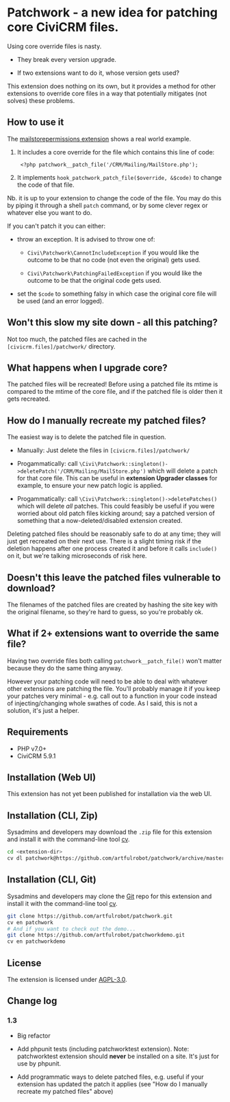 # Patchwork - a new idea for patching core CiviCRM files.

Using core override files is nasty.

- They break every version upgrade.

- If two extensions want to do it, whose version gets used?

This extension does nothing on its own, but it provides a method for other
extensions to override core files in a way that potentially mitigates (not
solves) these problems.


## How to use it

The [mailstorepermissions extension](https://github.com/artfulrobot/mailstorepermissions)
shows a real world example.

1. It includes a core override for the file which contains this line of code:

        <?php patchwork__patch_file('/CRM/Mailing/MailStore.php');

2. It implements `hook_patchwork_patch_file($override, &$code)` to change the
   code of that file.

Nb. it is up to your extension to change the code of the file. You may do this
by piping it through a shell `patch` command, or by some clever regex or
whatever else you want to do.

If you can't patch it you can either:

- throw an exception. It is advised to throw one of:

   - `Civi\Patchwork\CannotIncludeException` if you would like the outcome to
     be that no code (not even the original) gets used.

   - `Civi\Patchwork\PatchingFailedException` if you would like the outcome to
     be that the original code gets used.

- set the `$code` to something falsy in which case the original core file will
  be used (and an error logged).

## Won't this slow my site down - all this patching?

Not too much, the patched files are cached in the `[civicrm.files]/patchwork/` directory.

## What happens when I upgrade core?

The patched files will be recreated! Before using a patched file its mtime is
compared to the mtime of the core file, and if the patched file is older then it
gets recreated.

## How do I manually recreate my patched files?

The easiest way is to delete the patched file in question.

-  Manually: Just delete the files in `[civicrm.files]/patchwork/`

- Progammatically: call
  `\Civi\Patchwork::singleton()->deletePatch('/CRM/Mailing/MailStore.php')` which will delete
  a patch for that core file. This can be useful in **extension Upgrader
  classes** for example, to ensure your new patch logic is applied.

- Progammatically: call `\Civi\Patchwork::singleton()->deletePatches()` which will delete
  *all* patches. This could feasibly be useful if you were worried about old
  patch files kicking around; say a patched version of something that a
  now-deleted/disabled extension created.

Deleting patched files should be reasonably safe to do at any time; they will
just get recreated on their next use. There is a slight timing risk if the
deletion happens after one process created it and before it calls `include()`
on it, but we're talking microseconds of risk here.

## Doesn't this leave the patched files vulnerable to download?

The filenames of the patched files are created by hashing the site key with the
original filename, so they're hard to guess, so you're probably ok.

## What if 2+ extensions want to override the same file?

Having two override files both calling `patchwork__patch_file()` won't matter
because they do the same thing anyway.

However your patching code will need to be able to deal with whatever other
extensions are patching the file. You'll probably manage it if you keep your
patches very minimal - e.g. call out to a function in your code instead of
injecting/changing whole swathes of code. As I said, this is not a solution,
it's just a helper.


## Requirements

* PHP v7.0+
* CiviCRM 5.9.1

## Installation (Web UI)

This extension has not yet been published for installation via the web UI.

## Installation (CLI, Zip)

Sysadmins and developers may download the `.zip` file for this extension and
install it with the command-line tool [cv](https://github.com/civicrm/cv).

```bash
cd <extension-dir>
cv dl patchwork@https://github.com/artfulrobot/patchwork/archive/master.zip
```

## Installation (CLI, Git)

Sysadmins and developers may clone the [Git](https://en.wikipedia.org/wiki/Git) repo for this extension and
install it with the command-line tool [cv](https://github.com/civicrm/cv).

```bash
git clone https://github.com/artfulrobot/patchwork.git
cv en patchwork
# And if you want to check out the demo...
git clone https://github.com/artfulrobot/patchworkdemo.git
cv en patchworkdemo
```

## License

The extension is licensed under [AGPL-3.0](LICENSE.txt).

## Change log

### 1.3

- Big refactor

- Add phpunit tests (including patchworktest extension). Note: patchworktest extension should **never** be installed on a site. It's just for use by phpunit.

- Add programmatic ways to delete patched files, e.g. useful if your extension has updated the patch it applies  (see "How do I manually recreate my patched files" above)
